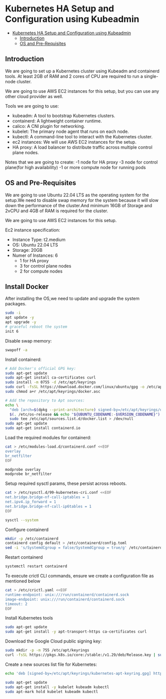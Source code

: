 # Kubernetes HA Setup and Configuration using Kubeadmin

<!--toc:start-->

- [Kubernetes HA Setup and Configuration using Kubeadmin](#kubernetes-ha-setup-and-configuration-using-kubeadmin)
  - [Introduction](#introduction)
  - [OS and Pre-Requisites](#os-and-pre-requisites)
  <!--toc:end-->

## Introduction

We are going to set up a Kubernetes cluster using Kubeadm and containerd tools. At
least 2GB of RAM and 2 cores of CPU are required to run a single-node cluster.

We are going to use AWS EC2 instances for this setup, but you can use any other cloud
provider as well.

Tools we are going to use:

- kubeadm: A tool to bootstrap Kubernetes clusters.
- containerd: A lightweight container runtime.
- calico: A CNI plugin for networking.
- kubelet: The primary node agent that runs on each node.
- kubectl: A command-line tool to interact with the Kubernetes cluster.
- ec2 instances: We will use AWS EC2 instances for the setup.
- HA proxy: A load balancer to distribute traffic across multiple control plane nodes.

Notes that we are going to create:
-1 node for HA proxy
-3 node for control plane(for high availability)
-1 or more compute node for running pods

## OS and Pre-Requisites

We are going to use Ubuntu 22.04 LTS as the operating system for the setup.We
need to disable swap memory for the system because it will slow down the performance
of the cluster.And minimum 16GB of Storage and 2vCPU and 4GB of RAM is required for
the cluster.

We are going to use AWS EC2 instances for this setup.

Ec2 instance specification:

- Instance Type: t2.medium
- OS: Ubuntu 22.04 LTS
- Storage: 20GB
- Numer of Instances: 6
  - 1 for HA proxy
  - 3 for control plane nodes
  - 2 for compute nodes

## Install Docker

After installing the OS,we need to update and upgrade the system packages.

```bash
sudo -i
apt update -y
apt upgrade -y
# graceful reboot the system
init 6
```

Disable swap memory:

```bash
swapoff -a
```

Install containerd:

```bash
# Add Docker's official GPG key:
sudo apt-get update
sudo apt-get install ca-certificates curl
sudo install -m 0755 -d /etc/apt/keyrings
sudo curl -fsSL https://download.docker.com/linux/ubuntu/gpg -o /etc/apt/keyrings/docker.asc
sudo chmod a+r /etc/apt/keyrings/docker.asc

# Add the repository to Apt sources:
echo \
  "deb [arch=$(dpkg --print-architecture) signed-by=/etc/apt/keyrings/docker.asc] https://download.docker.com/linux/ubuntu \
  $(. /etc/os-release && echo "${UBUNTU_CODENAME:-$VERSION_CODENAME}") stable" | \
  sudo tee /etc/apt/sources.list.d/docker.list > /dev/null
sudo apt-get update
sudo apt-get install containerd.io
```

Load the required modules for containerd:

```bash
cat > /etc/modules-load.d/containerd.conf <<EOF
overlay
br_netfilter
EOF

modprobe overlay
modprobe br_netfilter
```

Setup required sysctl params, these persist across reboots.

```bash
cat > /etc/sysctl.d/99-kubernetes-cri.conf <<EOF
net.bridge.bridge-nf-call-iptables = 1
net.ipv4.ip_forward = 1
net.bridge.bridge-nf-call-ip6tables = 1
EOF

sysctl --system
```

Configure containerd

```bash
mkdir -p /etc/containerd
containerd config default > /etc/containerd/config.toml
sed -i 's/SystemdCgroup = false/SystemdCgroup = true/g' /etc/containerd/config.toml
```

Restart containerd

```bash
systemctl restart containerd
```

To execute crictl CLI commands, ensure we create a configuration file as
mentioned below

```bash
cat > /etc/crictl.yaml <<EOF
runtime-endpoint: unix:///run/containerd/containerd.sock
image-endpoint: unix:///run/containerd/containerd.sock
timeout: 2
EOF
```

Install Kubernetes tools

```bash
sudo apt-get update
sudo apt-get install -y apt-transport-https ca-certificates curl
```

Download the Google Cloud public signing key:

```bash
sudo mkdir -p -m 755 /etc/apt/keyrings
curl -fsSL https://pkgs.k8s.io/core:/stable:/v1.29/deb/Release.key | sudo gpg --dearmor -o /etc/apt/keyrings/kubernetes-apt-keyring.gpg
```

Create a new sources list file for Kubernetes:

```bash
echo 'deb [signed-by=/etc/apt/keyrings/kubernetes-apt-keyring.gpg] https://pkgs.k8s.io/core:/stable:/v1.29/deb/ /' | sudo tee /etc/apt/sources.list.d/kubernetes.list
```

```bash
sudo apt-get update
sudo apt-get install -y kubelet kubeadm kubectl
sudo apt-mark hold kubelet kubeadm kubectl
```
